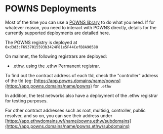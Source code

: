 # POWNS Deployments

Most of the time you can use a [POWNS library](dapp-developer-guide/dns-libraries.md) to do what you need. If for whatever reason, you need to interact with POWNS directly, details for the currently supported deployments are detailed here.

The POWNS registry is deployed at `0xd3d3cF6937015593b3424F81e5F44CefB8A90588`

On mainnet, the following registrars are deployed:

* .ethw, using the .ethw Permanent registrar.

To find out the contract address of each tld, check the "controller" address of the tld \(eg: [https://app.powns.domains/name/powns](https://app.powns.domains/name/powns) for `.ethw`

In addition, the test networks also have a deployment of the .ethw registrar for testing purposes.

For other contract addresses such as root, multisig, controller, public resolver, and so on, you can see their address under [https://app.ethwdomains.wf/name/powns.ethw/subdomains](https://app.powns.domains/name/powns.ethw/subdomains)
